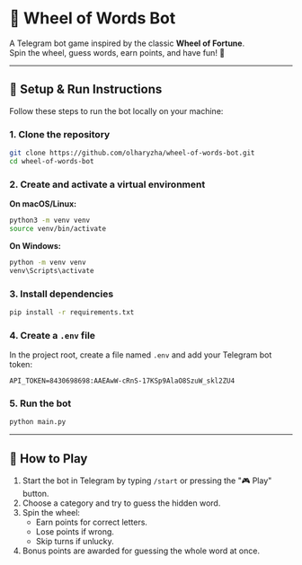 # 🎡 Wheel of Words Bot

A Telegram bot game inspired by the classic **Wheel of Fortune**.  
Spin the wheel, guess words, earn points, and have fun! 🎉

---

## 🚀 Setup & Run Instructions

Follow these steps to run the bot locally on your machine:

### 1. Clone the repository
```bash
git clone https://github.com/olharyzha/wheel-of-words-bot.git
cd wheel-of-words-bot
```

### 2. Create and activate a virtual environment
**On macOS/Linux:**
```bash
python3 -m venv venv
source venv/bin/activate
```

**On Windows:**
```bash
python -m venv venv
venv\Scripts\activate
```

### 3. Install dependencies
```bash
pip install -r requirements.txt
```

### 4. Create a `.env` file  
In the project root, create a file named `.env` and add your Telegram bot token:

```env
API_TOKEN=8430698698:AAEAwW-cRnS-17KSp9AlaO8SzuW_skl2ZU4
```

### 5. Run the bot
```bash
python main.py
```

---

## 📖 How to Play

1. Start the bot in Telegram by typing `/start` or pressing the "🎮 Play" button.  
2. Choose a category and try to guess the hidden word.  
3. Spin the wheel:  
   - Earn points for correct letters.  
   - Lose points if wrong.  
   - Skip turns if unlucky.  
4. Bonus points are awarded for guessing the whole word at once.


